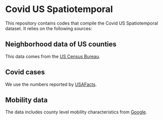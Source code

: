 # Covid US Spatiotemporal
This repository contains codes that compile the Covid US Spatiotemporal dataset. It relies on the following sources:

## Neighborhood data of US counties
This data comes from the [US Census Bureau](https://www.census.gov/geographies/reference-files/2010/geo/county-adjacency.html).

## Covid cases
We use the numbers reported by [USAFacts](https://www.census.gov/geographies/reference-files/2010/geo/county-adjacency.html).

## Mobility data
The data includes county level mobility characteristics from [Google](https://www.google.com/covid19/mobility/).
